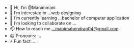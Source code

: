 - 👋 Hi, I’m @Manimmani
- 👀 I’m interested in ...web designing
- 🌱 I’m currently learning ...bachelor of computer application
- 💞️ I’m looking to collaborate on ...
- 📫 How to reach me ...manimahendran04@gmail.com
- 😄 Pronouns: ...
- ⚡ Fun fact: ...

<!---
Manimmani/Manimmani is a ✨ special ✨ repository because its `README.md` (this file) appears on your GitHub profile.
You can click the Preview link to take a look at your changes.
--->
